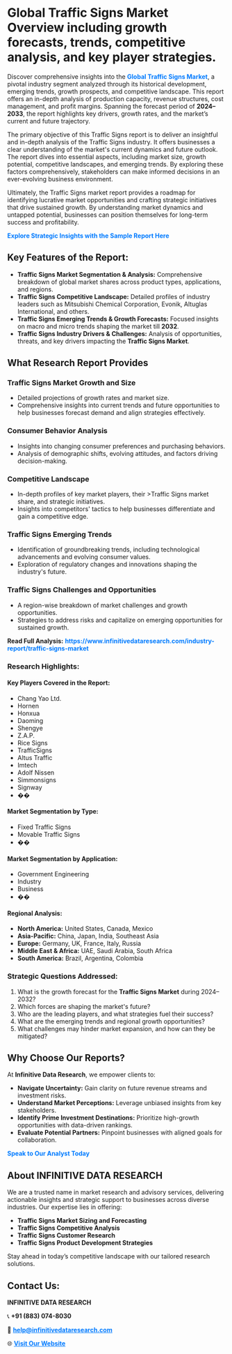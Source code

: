 <h1>Global Traffic Signs Market Overview including growth forecasts, trends, competitive analysis, and key player strategies.</h1>
<p>
Discover comprehensive insights into the 
<a href="https://www.infinitivedataresearch.com/industry-report/traffic-signs-market" rel="dofollow" style="color: #007BFF; text-decoration: none;"><strong>Global Traffic Signs Market</strong></a>, a pivotal industry segment analyzed through its historical development, emerging trends, growth prospects, and competitive landscape. This report offers an in-depth analysis of production capacity, revenue structures, cost management, and profit margins. Spanning the forecast period of <strong>2024–2033</strong>, the report highlights key drivers, growth rates, and the market’s current and future trajectory.
</p>
<p>
The primary objective of this Traffic Signs report is to deliver an insightful and in-depth analysis of the Traffic Signs industry. It offers businesses a clear understanding of the market's current dynamics and future outlook. The report dives into essential aspects, including market size, growth potential, competitive landscapes, and emerging trends. By exploring these factors comprehensively, stakeholders can make informed decisions in an ever-evolving business environment.
</p>
<p>
Ultimately, the Traffic Signs market report provides a roadmap for identifying lucrative market opportunities and crafting strategic initiatives that drive sustained growth. By understanding market dynamics and untapped potential, businesses can position themselves for long-term success and profitability.
</p>
<p>
<a href="https://www.infinitivedataresearch.com/request-sample/reportId=109731" style="color: #007BFF; text-decoration: none;"><strong>Explore Strategic Insights with the Sample Report Here</strong></a>
</p>

<h2>Key Features of the Report:</h2>
<ul>
<li><strong>Traffic Signs Market Segmentation & Analysis:</strong> Comprehensive breakdown of global market shares across product types, applications, and regions.</li>
<li><strong>Traffic Signs Competitive Landscape:</strong> Detailed profiles of industry leaders such as Mitsubishi Chemical Corporation, Evonik, Altuglas International, and others.</li>
<li><strong>Traffic Signs Emerging Trends & Growth Forecasts:</strong> Focused insights on macro and micro trends shaping the market till <strong>2032</strong>.</li>
<li><strong>Traffic Signs Industry Drivers & Challenges:</strong> Analysis of opportunities, threats, and key drivers impacting the <strong>Traffic Signs Market</strong>.</li>
</ul>

<h2>What Research Report Provides</h2>
<h3>Traffic Signs Market Growth and Size</h3>
<ul>
<li>Detailed projections of growth rates and market size.</li>
<li>Comprehensive insights into current trends and future opportunities to help businesses forecast demand and align strategies effectively.</li>
</ul>

<h3>Consumer Behavior Analysis</h3>
<ul>
<li>Insights into changing consumer preferences and purchasing behaviors.</li>
<li>Analysis of demographic shifts, evolving attitudes, and factors driving decision-making.</li>
</ul>

<h3>Competitive Landscape</h3>
<ul>
<li>In-depth profiles of key market players, their >Traffic Signs market share, and strategic initiatives.</li>
<li>Insights into competitors' tactics to help businesses differentiate and gain a competitive edge.</li>
</ul>

<h3>Traffic Signs Emerging Trends</h3>
<ul>
<li>Identification of groundbreaking trends, including technological advancements and evolving consumer values.</li>
<li>Exploration of regulatory changes and innovations shaping the industry's future.</li>
</ul>

<h3>Traffic Signs Challenges and Opportunities</h3>
<ul>
<li>A region-wise breakdown of market challenges and growth opportunities.</li>
<li>Strategies to address risks and capitalize on emerging opportunities for sustained growth.</li>
</ul>
<p><strong>Read Full Analysis:</strong> <a href="https://www.infinitivedataresearch.com/industry-report/traffic-signs-market" rel="dofollow" style="color: #007BFF; text-decoration: none;"><strong>https://www.infinitivedataresearch.com/industry-report/traffic-signs-market</strong></a></p>
<h3>Research Highlights:</h3>
<h4>Key Players Covered in the Report:</h4>
<ul><li>Chang Yao Ltd.</li><li>Hornen</li><li>Honxua</li><li>Daoming</li><li>Shengye</li><li>Z.A.P.</li><li>Rice Signs</li><li>TrafficSigns</li><li>Altus Traffic</li><li>Imtech</li><li>Adolf Nissen</li><li>Simmonsigns</li><li>Signway</li><li>��</li></ul>
<h4>Market Segmentation by Type:</h4>
<ul><li>Fixed Traffic Signs</li><li>Movable Traffic Signs</li><li>��</li></ul>
<h4>Market Segmentation by Application:</h4>
<ul><li>Government Engineering</li><li>Industry</li><li>Business</li><li>��</li></ul>

<h4>Regional Analysis:</h4>
<ul>
<li><strong>North America:</strong> United States, Canada, Mexico</li>
<li><strong>Asia-Pacific:</strong> China, Japan, India, Southeast Asia</li>
<li><strong>Europe:</strong> Germany, UK, France, Italy, Russia</li>
<li><strong>Middle East & Africa:</strong> UAE, Saudi Arabia, South Africa</li>
<li><strong>South America:</strong> Brazil, Argentina, Colombia</li>
</ul>

<h3>Strategic Questions Addressed:</h3>
<ol>
<li>What is the growth forecast for the <strong>Traffic Signs Market</strong> during 2024–2032?</li>
<li>Which forces are shaping the market's future?</li>
<li>Who are the leading players, and what strategies fuel their success?</li>
<li>What are the emerging trends and regional growth opportunities?</li>
<li>What challenges may hinder market expansion, and how can they be mitigated?</li>
</ol>

<h2>Why Choose Our Reports?</h2>
<p>At <strong>Infinitive Data Research</strong>, we empower clients to:</p>
<ul>
<li><strong>Navigate Uncertainty:</strong> Gain clarity on future revenue streams and investment risks.</li>
<li><strong>Understand Market Perceptions:</strong> Leverage unbiased insights from key stakeholders.</li>
<li><strong>Identify Prime Investment Destinations:</strong> Prioritize high-growth opportunities with data-driven rankings.</li>
<li><strong>Evaluate Potential Partners:</strong> Pinpoint businesses with aligned goals for collaboration.</li>
</ul>
<p><a href="https://www.infinitivedataresearch.com/industry-report/traffic-signs-market" rel="dofollow" style="color: #007BFF; text-decoration: none;"><strong>Speak to Our Analyst Today</strong></a></p>

<h2>About INFINITIVE DATA RESEARCH</h2>
<p>We are a trusted name in market research and advisory services, delivering actionable insights and strategic support to businesses across diverse industries. Our expertise lies in offering:</p>
<ul>
<li><strong>Traffic Signs Market Sizing and Forecasting</strong></li>
<li><strong>Traffic Signs Competitive Analysis</strong></li>
<li><strong>Traffic Signs Customer Research</strong></li>
<li><strong>Traffic Signs Product Development Strategies</strong></li>
</ul>
<p>Stay ahead in today’s competitive landscape with our tailored research solutions.</p>

<h2>Contact Us:</h2>
<p><strong>INFINITIVE DATA RESEARCH</strong></p>
<p>📞 <strong>+91 (883) 074-8030</strong></p>
<p>📧 <strong><a href="mailto:help@infinitivedataresearch.com" style="color: #007BFF;">help@infinitivedataresearch.com</a></strong></p>
<p>🌐 <strong><a href="https://www.infinitivedataresearch.com" rel="dofollow" style="color: #007BFF;">Visit Our Website</a></strong></p>